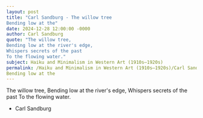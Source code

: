 ```yaml
---
layout: post
title: "Carl Sandburg - The willow tree
Bending low at the"
date: 2024-12-28 12:00:00 -0000
author: Carl Sandburg
quote: "The willow tree,
Bending low at the river's edge,
Whispers secrets of the past
To the flowing water."
subject: Haiku and Minimalism in Western Art (1910s–1920s)
permalink: /Haiku and Minimalism in Western Art (1910s–1920s)/Carl Sandburg/Carl Sandburg - The willow tree
Bending low at the
---
```


The willow tree,
Bending low at the river's edge,
Whispers secrets of the past
To the flowing water.

- Carl Sandburg
